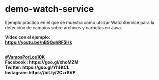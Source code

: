 # demo-watch-service

Ejemplo práctico en el que se muestra como utilizar WatchService para la detección de cambios sobre archivos y carpetas en Java.


<b>Vídeo con el ejemplo:</b><br>
<b>https://youtu.be/nBSQqhRF5Hk</b><br>

<br>
<b><a href="https://goo.gl/v2Oej4" target="_blank">#VamosPorLos10K</a><b>
<br>
Facebook : https://goo.gl/xhoMZM<br>
Twitter: https://goo.gl/YhHtCL<br>
Instagram: https://bit.ly/2CzrSVP<br>
